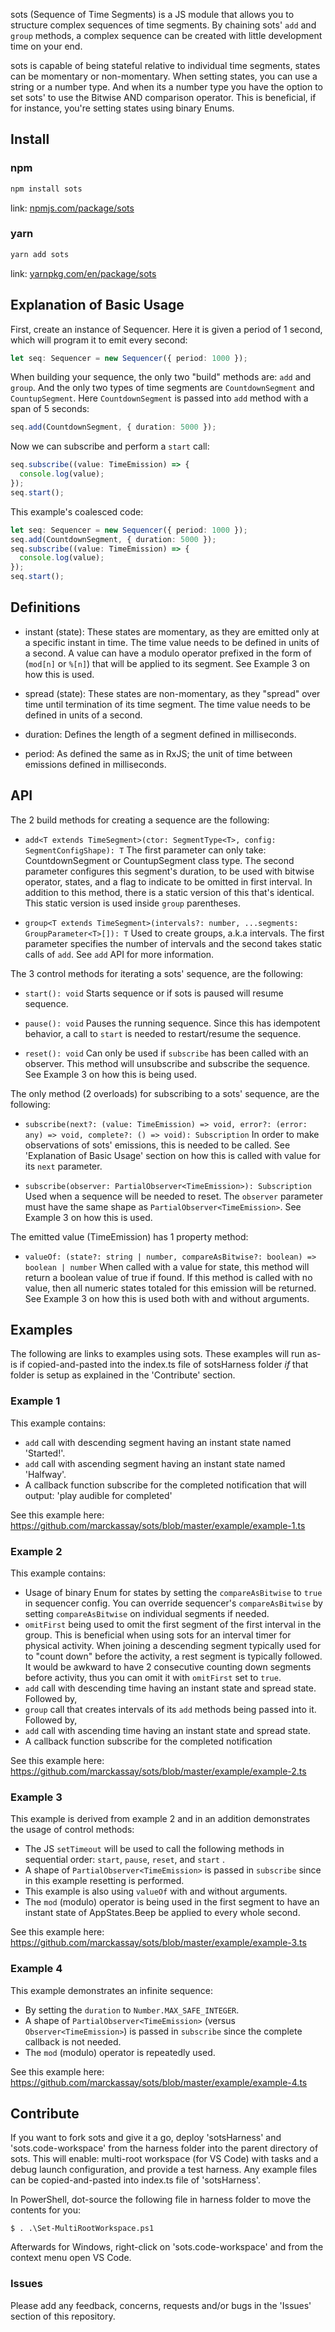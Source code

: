 sots (Sequence of Time Segments) is a JS module that allows you to structure complex sequences of time segments.  By chaining sots' `add` and `group` methods, a complex sequence can be created with little development time on your end.

sots is capable of being stateful relative to individual time segments, states can be momentary or non-momentary.  When setting states, you can use a string or a number type. And when its a number type you have the option to set sots' to use the Bitwise AND comparison operator.  This is beneficial, if for instance, you're setting states using binary Enums.

## Install
### npm
```bash
npm install sots
```
link: [npmjs.com/package/sots](https://www.npmjs.com/package/sots)

### yarn
```bash
yarn add sots
```
link: [yarnpkg.com/en/package/sots](https://yarnpkg.com/en/package/sots)

## Explanation of Basic Usage
First, create an instance of Sequencer.  Here it is given a period of 1 second, which will program it to emit every second:
```typescript
let seq: Sequencer = new Sequencer({ period: 1000 });
```

When building your sequence, the only two "build" methods are: `add` and `group`.  And the only two types of time segments are `CountdownSegment` and `CountupSegment`.  Here `CountdownSegment` is passed into `add` method with a span of 5 seconds:
```typescript
seq.add(CountdownSegment, { duration: 5000 });
```

Now we can subscribe and perform a `start` call:
```typescript
seq.subscribe((value: TimeEmission) => {
  console.log(value);
});
seq.start();
```

This example's coalesced code:
```typescript
let seq: Sequencer = new Sequencer({ period: 1000 });
seq.add(CountdownSegment, { duration: 5000 });
seq.subscribe((value: TimeEmission) => {
  console.log(value);
});
seq.start();
```

## Definitions
* instant (state): 
These states are momentary, as they are emitted only at a specific instant in time.  The time value needs to be defined in units of a second.  A value can have a modulo operator prefixed in the form of (`mod[n]` or `%[n]`) that will be applied to its segment.  See Example 3 on how this is used.

* spread (state): 
These states are non-momentary, as they "spread" over time until termination of its time segment.  The time value needs to be defined in units of a second. 

* duration: 
Defines the length of a segment defined in milliseconds. 

* period: 
As defined the same as in RxJS; the unit of time between emissions defined in milliseconds.

## API
The 2 build methods for creating a sequence are the following:
* `add<T extends TimeSegment>(ctor: SegmentType<T>, config: SegmentConfigShape): T` 
 The first parameter can only take: CountdownSegment or CountupSegment class type.  The second parameter configures this segment's duration, to be used with bitwise operator, states, and a flag to indicate to be omitted in first interval.  In addition to this method, there is a static version of this that's identical.  This static version is used inside `group` parentheses. 

* `group<T extends TimeSegment>(intervals?: number, ...segments: GroupParameter<T>[]): T` 
 Used to create groups, a.k.a intervals.  The first parameter specifies the number of intervals and the second takes static calls of `add`.  See `add` API for more information.

The 3 control methods for iterating a sots' sequence, are the following:
* `start(): void` 
Starts sequence or if sots is paused will resume sequence.

* `pause(): void` 
Pauses the running sequence.  Since this has idempotent behavior, a call to `start` is needed to restart/resume the sequence.

* `reset(): void` 
Can only be used if `subscribe` has been called with an observer.  This method will unsubscribe and subscribe the sequence.  See Example 3 on how this is being used.

The only method (2 overloads) for subscribing to a sots' sequence, are the following:
* `subscribe(next?: (value: TimeEmission) => void, error?: (error: any) => void, complete?: () => void): Subscription` 
In order to make observations of sots' emissions, this is needed to be called.  See 'Explanation of Basic Usage' section on how this is called with value for its `next` parameter.

* `subscribe(observer: PartialObserver<TimeEmission>): Subscription` 
Used when a sequence will be needed to reset.  The `observer` parameter must have the same shape as `PartialObserver<TimeEmission>`.  See Example 3 on how this is used.

The emitted value (TimeEmission) has 1 property method:
* `valueOf: (state?: string | number, compareAsBitwise?: boolean) => boolean | number` 
When called with a value for state, this method will return a boolean value of true if found.  If this method is called with no value, then all numeric states totaled for this emission will be returned.  See Example 3 on how this is used both with and without arguments.

## Examples
The following are links to examples using sots.  These examples will run as-is if copied-and-pasted into the index.ts file of sotsHarness folder *if* that folder is setup as explained in the 'Contribute' section.

### Example 1
This example contains:
* `add` call with descending segment having an instant state named 'Started!'.
* `add` call with ascending segment having an instant state named 'Halfway'.
* A callback function subscribe for the completed notification that will output: 'play audible for completed'

See this example here: https://github.com/marckassay/sots/blob/master/example/example-1.ts

### Example 2
This example contains:
* Usage of binary Enum for states by setting the `compareAsBitwise` to `true` in sequencer config.  You can override sequencer's `compareAsBitwise` by setting `compareAsBitwise` on individual segments if needed.
* `omitFirst` being used to omit the first segment of the first interval in the group.  This is beneficial when using sots for an interval timer for physical activity.  When joining a descending segment typically used for to "count down" before the activity, a rest segment is typically followed.  It would be awkward to have 2 consecutive counting down segments before activity, thus you can omit it with `omitFirst` set to `true`.
* `add` call with descending time having an instant state and spread state.  Followed by,
* `group` call that creates intervals of its `add` methods being passed into it.  Followed by,
* `add` call with ascending time having an instant state and spread state.
* A callback function subscribe for the completed notification

See this example here: https://github.com/marckassay/sots/blob/master/example/example-2.ts

### Example 3
This example is derived from example 2 and in an addition demonstrates the usage of control methods:
* The JS `setTimeout` will be used to call the following methods in sequential order: `start`, `pause`, `reset`, and `start` .
* A shape of `PartialObserver<TimeEmission>` is passed in `subscribe` since in this example resetting is performed.
* This example is also using `valueOf` with and without arguments.
* The `mod` (modulo) operator is being used in the first segment to have an instant state of AppStates.Beep be applied to every whole second.

See this example here: https://github.com/marckassay/sots/blob/master/example/example-3.ts

### Example 4
This example demonstrates an infinite sequence:
* By setting the `duration` to `Number.MAX_SAFE_INTEGER`.
* A shape of `PartialObserver<TimeEmission>` (versus `Observer<TimeEmission>`) is passed in `subscribe` since the complete callback is not needed.
* The `mod` (modulo) operator is repeatedly used.

See this example here: https://github.com/marckassay/sots/blob/master/example/example-4.ts

## Contribute
If you want to fork sots and give it a go, deploy 'sotsHarness' and 'sots.code-workspace' from the harness folder into the parent directory of sots.
This will enable: multi-root workspace (for VS Code) with tasks and a debug launch configuration, and provide a test harness.  Any example files can be copied-and-pasted into index.ts file of 'sotsHarness'.

In PowerShell, dot-source the following file in harness folder to move the contents for you:
```
$ . .\Set-MultiRootWorkspace.ps1
```
Afterwards for Windows, right-click on 'sots.code-workspace' and from the context menu open VS Code.

### Issues
Please add any feedback, concerns, requests and/or bugs in the 'Issues' section of this repository.